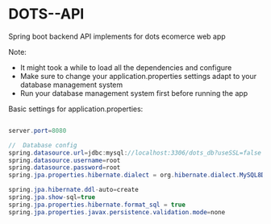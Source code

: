 # DOTS--API
Spring boot backend API implements for dots ecomerce web app

Note: 
+ It might took a while to load all the dependencies and configure
+ Make sure to change your application.properties settings adapt to your database management system
+ Run your database management system first before running the app

Basic settings for application.properties:
```java

server.port=8080

//  Database config 
spring.datasource.url=jdbc:mysql://localhost:3306/dots_db?useSSL=false
spring.datasource.username=root
spring.datasource.password=root
spring.jpa.properties.hibernate.dialect = org.hibernate.dialect.MySQL8Dialect

spring.jpa.hibernate.ddl-auto=create
spring.jpa.show-sql=true
spring.jpa.properties.hibernate.format_sql = true
spring.jpa.properties.javax.persistence.validation.mode=none


```

